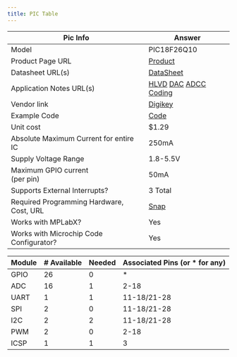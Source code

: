 ```yaml
---
title: PIC Table
---
```


| Pic Info                                      | Answer |
| --------------------------------------------- | ------ |
| Model                                         | PIC18F26Q10      |
| Product Page URL                              | [Product](https://www.microchip.com/en-us/product/PIC18F26Q10)      |
| Datasheet URL(s)                              | [DataSheet](https://onlinedocs.microchip.com/oxy/GUID-3DE2FD80-B947-470A-90C6-17D8D16DED66-en-US-14/index.html)      |
| Application Notes URL(s)                      | [HLVD](https://www.microchip.com/en-us/application-notes/tb3237) [DAC](https://www.microchip.com/en-us/application-notes/tb3238) [ADCC](https://www.microchip.com/en-us/application-notes/tb3263) [Coding](https://www.microchip.com/en-us/application-notes/tb3261)    |
| Vendor link                                   | [Digikey]([#](https://www.digikey.com/en/products/detail/microchip-technology/PIC18F26Q10-I-SO/9996528))      |
| Example Code                                  | [Code](https://github.com/microchip-pic-avr-examples/pic18f47Q10-curiosity-hpc-demo-code) |
| Unit cost                                     | $1.29      |
| Absolute Maximum Current for entire IC        | 250mA      |
| Supply Voltage Range                          | 1.8-5.5V      |
| Maximum GPIO current <br> (per pin)           | 50mA      |
| Supports External Interrupts?                 | 3 Total      |
| Required Programming Hardware, Cost, URL      | [Snap](https://www.microchip.com/en-us/development-tool/PG164100)      |
| Works with MPLabX?                            | Yes      |
| Works with Microchip Code Configurator?       | Yes      |


| Module | # Available | Needed | Associated Pins (or * for any) |
| ---------- | ----------- | ------ | ------------------------------ |
| GPIO       | 26           | 0      | *                              |
| ADC        | 16           | 1      | 2-18                              |
| UART       | 1           | 1      | 11-18/21-28                              |
| SPI        | 2           | 0      | 11-18/21-28                              |
| I2C        | 2           | 2      | 11-18/21-28                             |
| PWM        | 2           | 0      | 2-18                              |
| ICSP       | 1           | 1      | 3                              |

